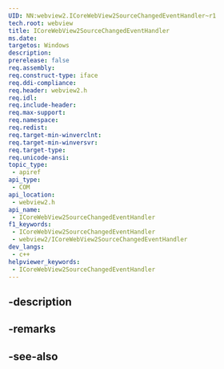 ```yaml
---
UID: NN:webview2.ICoreWebView2SourceChangedEventHandler~r1
tech.root: webview
title: ICoreWebView2SourceChangedEventHandler
ms.date: 
targetos: Windows
description: 
prerelease: false
req.assembly: 
req.construct-type: iface
req.ddi-compliance: 
req.header: webview2.h
req.idl: 
req.include-header: 
req.max-support: 
req.namespace: 
req.redist: 
req.target-min-winverclnt: 
req.target-min-winversvr: 
req.target-type: 
req.unicode-ansi: 
topic_type:
 - apiref
api_type:
 - COM
api_location:
 - webview2.h
api_name:
 - ICoreWebView2SourceChangedEventHandler
f1_keywords:
 - ICoreWebView2SourceChangedEventHandler
 - webview2/ICoreWebView2SourceChangedEventHandler
dev_langs:
 - c++
helpviewer_keywords:
 - ICoreWebView2SourceChangedEventHandler
---
```


## -description

## -remarks

## -see-also

